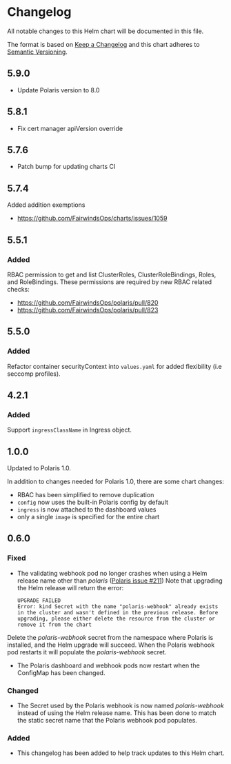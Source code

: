 # Changelog

All notable changes to this Helm chart will be documented in this file.

The format is based on [Keep a Changelog](http://keepachangelog.com/en/1.0.0/)
and this chart adheres to [Semantic Versioning](http://semver.org/spec/v2.0.0.html).

## 5.9.0
* Update Polaris version to 8.0

## 5.8.1
* Fix cert manager apiVersion override

## 5.7.6
* Patch bump for updating charts CI

## 5.7.4
Added addition exemptions
* https://github.com/FairwindsOps/charts/issues/1059

## 5.5.1
### Added
RBAC permission to get and list ClusterRoles, ClusterRoleBindings, Roles, and RoleBindings. These permissions are required by new RBAC related checks:
* https://github.com/FairwindsOps/polaris/pull/820
* https://github.com/FairwindsOps/polaris/pull/823

## 5.5.0
### Added
Refactor container securityContext into `values.yaml` for added flexibility (i.e seccomp profiles).

## 4.2.1

### Added
Support `ingressClassName` in Ingress object.

## 1.0.0
Updated to Polaris 1.0.

In addition to changes needed for Polaris 1.0, there are some chart changes:
* RBAC has been simplified to remove duplication
* `config` now uses the built-in Polaris config by default
* `ingress` is now attached to the dashboard values
* only a single `image` is specified for the entire chart

## 0.6.0

### Fixed

* The validating webhook pod no longer crashes when using  a Helm release name other than _polaris_ ([Polaris issue #211](https://github.com/FairwindsOps/polaris/issues/211)) Note that upgrading the Helm release will return the error:

   ```
   UPGRADE FAILED
   Error: kind Secret with the name "polaris-webhook" already exists in the cluster and wasn't defined in the previous release. Before upgrading, please either delete the resource from the cluster or remove it from the chart
   ```
Delete the _polaris-webhook_ secret from the namespace where Polaris is installed, and the Helm upgrade will succeed. When the Polaris webhook pod restarts it will populate the _polaris-webhook_ secret.
* The Polaris dashboard and webhook pods now restart when the ConfigMap has been changed.

### Changed

* The Secret used by the Polaris webhook is now named _polaris-webhook_ instead of using the Helm release name. This has been done to match the static secret name that the Polaris webhook pod populates.

### Added

* This changelog has been added to help track updates to this Helm chart.
